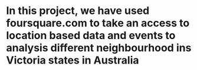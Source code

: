 # In this project, we have used foursquare.com to take an access to location based data and events to analysis different neighbourhood ins Victoria states in Australia
